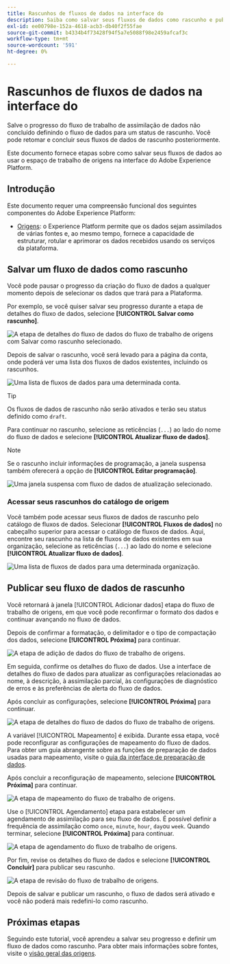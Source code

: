 ```yaml
---
title: Rascunhos de fluxos de dados na interface do
description: Saiba como salvar seus fluxos de dados como rascunho e publicá-los posteriormente, ao usar o espaço de trabalho de fontes.
exl-id: ee00798e-152a-4618-acb3-db40f2f55fae
source-git-commit: b4334b4f73428f94f5a7e5088f98e2459afcaf3c
workflow-type: tm+mt
source-wordcount: '591'
ht-degree: 0%

---
```


# Rascunhos de fluxos de dados na interface do

Salve o progresso do fluxo de trabalho de assimilação de dados não concluído definindo o fluxo de dados para um status de rascunho. Você pode retomar e concluir seus fluxos de dados de rascunho posteriormente.

Este documento fornece etapas sobre como salvar seus fluxos de dados ao usar o espaço de trabalho de origens na interface do Adobe Experience Platform.

## Introdução

Este documento requer uma compreensão funcional dos seguintes componentes do Adobe Experience Platform:

* [Origens](../../home.md): o Experience Platform permite que os dados sejam assimilados de várias fontes e, ao mesmo tempo, fornece a capacidade de estruturar, rotular e aprimorar os dados recebidos usando os serviços da plataforma.

## Salvar um fluxo de dados como rascunho

Você pode pausar o progresso da criação do fluxo de dados a qualquer momento depois de selecionar os dados que trará para a Plataforma.

Por exemplo, se você quiser salvar seu progresso durante a etapa de detalhes do fluxo de dados, selecione **[!UICONTROL Salvar como rascunho]**.

![A etapa de detalhes do fluxo de dados do fluxo de trabalho de origens com Salvar como rascunho selecionado.](../../images/tutorials/draft/save-as-draft.png)

Depois de salvar o rascunho, você será levado para a página da conta, onde poderá ver uma lista dos fluxos de dados existentes, incluindo os rascunhos.

![Uma lista de fluxos de dados para uma determinada conta.](../../images/tutorials/draft/draft-dataflow.png)

>[!TIP]
>
>Os fluxos de dados de rascunho não serão ativados e terão seu status definido como `draft`.

Para continuar no rascunho, selecione as reticências (`...`) ao lado do nome do fluxo de dados e selecione **[!UICONTROL Atualizar fluxo de dados]**.

>[!NOTE]
>
>Se o rascunho incluir informações de programação, a janela suspensa também oferecerá a opção de **[!UICONTROL Editar programação]**.

![Uma janela suspensa com fluxo de dados de atualização selecionado.](../../images/tutorials/draft/update-dataflow.png)

### Acessar seus rascunhos do catálogo de origem

Você também pode acessar seus fluxos de dados de rascunho pelo catálogo de fluxos de dados. Selecionar **[!UICONTROL Fluxos de dados]** no cabeçalho superior para acessar o catálogo de fluxos de dados. Aqui, encontre seu rascunho na lista de fluxos de dados existentes em sua organização, selecione as reticências (`...`) ao lado do nome e selecione **[!UICONTROL Atualizar fluxo de dados]**.

![Uma lista de fluxos de dados para uma determinada organização.](../../images/tutorials/draft/catalog-access.png)

## Publicar seu fluxo de dados de rascunho

Você retornará à janela [!UICONTROL Adicionar dados] etapa do fluxo de trabalho de origens, em que você pode reconfirmar o formato dos dados e continuar avançando no fluxo de dados.

Depois de confirmar a formatação, o delimitador e o tipo de compactação dos dados, selecione **[!UICONTROL Próxima]** para continuar.

![A etapa de adição de dados do fluxo de trabalho de origens.](../../images/tutorials/draft/select-data.png)

Em seguida, confirme os detalhes do fluxo de dados. Use a interface de detalhes do fluxo de dados para atualizar as configurações relacionadas ao nome, à descrição, à assimilação parcial, às configurações de diagnóstico de erros e às preferências de alerta do fluxo de dados.

Após concluir as configurações, selecione **[!UICONTROL Próxima]** para continuar.

![A etapa de detalhes do fluxo de dados do fluxo de trabalho de origens.](../../images/tutorials/draft/dataflow-detail.png)

A variável [!UICONTROL Mapeamento] é exibida. Durante essa etapa, você pode reconfigurar as configurações de mapeamento do fluxo de dados. Para obter um guia abrangente sobre as funções de preparação de dados usadas para mapeamento, visite o [guia da interface de preparação de dados](../../../data-prep/ui/mapping.md).

Após concluir a reconfiguração de mapeamento, selecione **[!UICONTROL Próxima]** para continuar.

![A etapa de mapeamento do fluxo de trabalho de origens.](../../images/tutorials/draft/mapping.png)

Use o [!UICONTROL Agendamento] etapa para estabelecer um agendamento de assimilação para seu fluxo de dados. É possível definir a frequência de assimilação como `once`, `minute`, `hour`, `day`ou `week`. Quando terminar, selecione **[!UICONTROL Próxima]** para continuar.

![A etapa de agendamento do fluxo de trabalho de origens.](../../images/tutorials/draft/scheduling.png)

Por fim, revise os detalhes do fluxo de dados e selecione **[!UICONTROL Concluir]** para publicar seu rascunho.

![A etapa de revisão do fluxo de trabalho de origens.](../../images/tutorials/draft/review.png)

Depois de salvar e publicar um rascunho, o fluxo de dados será ativado e você não poderá mais redefini-lo como rascunho.

## Próximas etapas

Seguindo este tutorial, você aprendeu a salvar seu progresso e definir um fluxo de dados como rascunho. Para obter mais informações sobre fontes, visite o [visão geral das origens](../../home.md).
